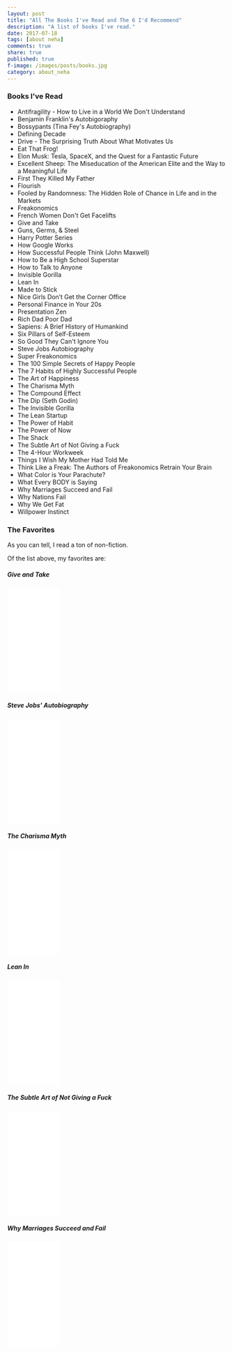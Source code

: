 ```yaml
---
layout: post
title: "All The Books I've Read and The 6 I'd Recommend"
description: "A list of books I've read."
date: 2017-07-18
tags: [about neha]
comments: true
share: true
published: true
f-image: /images/posts/books.jpg
category: about_neha
---
```


### Books I've Read

* Antifragility - How to Live in a World We Don't Understand
* Benjamin Franklin's Autobigoraphy
* Bossypants (Tina Fey's Autobiography)
* Defining Decade
* Drive - The Surprising Truth About What Motivates Us
* Eat That Frog! 
* Elon Musk: Tesla, SpaceX, and the Quest for a Fantastic Future
* Excellent Sheep: The Miseducation of the American Elite and the Way to a Meaningful Life
* First They Killed My Father
* Flourish
* Fooled by Randomness: The Hidden Role of Chance in Life and in the Markets
* Freakonomics 
* French Women Don't Get Facelifts
* Give and Take
* Guns, Germs, & Steel
* Harry Potter Series
* How Google Works
* How Successful People Think (John Maxwell)
* How to Be a High School Superstar
* How to Talk to Anyone
* Invisible Gorilla
* Lean In
* Made to Stick
* Nice Girls Don’t Get the Corner Office
* Personal Finance in Your 20s
* Presentation Zen
* Rich Dad Poor Dad
* Sapiens: A Brief History of Humankind
* Six Pillars of Self-Esteem
* So Good They Can't Ignore You
* Steve Jobs Autobiography
* Super Freakonomics
* The 100 Simple Secrets of Happy People
* The 7 Habits of Highly Successful People
* The Art of Happiness
* The Charisma Myth
* The Compound Effect
* The Dip (Seth Godin)
* The Invisible Gorilla
* The Lean Startup
* The Power of Habit 
* The Power of Now
* The Shack
* The Subtle Art of Not Giving a Fuck
* The 4-Hour Workweek
* Things I Wish My Mother Had Told Me
* Think Like a Freak: The Authors of Freakonomics Retrain Your Brain
* What Color is Your Parachute?
* What Every BODY is Saying
* Why Marriages Succeed and Fail
* Why Nations Fail
* Why We Get Fat
* Willpower Instinct

### The Favorites

As you can tell, I read a ton of non-fiction. 

Of the list above, my favorites are: 

##### Give and Take

<iframe style="width:120px;height:240px;" marginwidth="0" marginheight="0" scrolling="no" frameborder="0" src="//ws-na.amazon-adsystem.com/widgets/q?ServiceVersion=20070822&OneJS=1&Operation=GetAdHtml&MarketPlace=US&source=ac&ref=tf_til&ad_type=product_link&tracking_id=amazon05b3-20&marketplace=amazon&region=US&placement=0143124986&asins=0143124986&linkId=dad5a2a3376625d573bdc225850b58ce&show_border=false&link_opens_in_new_window=true&price_color=333333&title_color=0066c0&bg_color=ffffff">
    </iframe>

##### Steve Jobs' Autobiography

<iframe style="width:120px;height:240px;" marginwidth="0" marginheight="0" scrolling="no" frameborder="0" src="//ws-na.amazon-adsystem.com/widgets/q?ServiceVersion=20070822&OneJS=1&Operation=GetAdHtml&MarketPlace=US&source=ac&ref=tf_til&ad_type=product_link&tracking_id=amazon05b3-20&marketplace=amazon&region=US&placement=1501127624&asins=1501127624&linkId=fdfd42af6e768914c54c65725966791c&show_border=false&link_opens_in_new_window=true&price_color=333333&title_color=0066c0&bg_color=ffffff">
    </iframe>

##### The Charisma Myth

<iframe style="width:120px;height:240px;" marginwidth="0" marginheight="0" scrolling="no" frameborder="0" src="//ws-na.amazon-adsystem.com/widgets/q?ServiceVersion=20070822&OneJS=1&Operation=GetAdHtml&MarketPlace=US&source=ac&ref=tf_til&ad_type=product_link&tracking_id=amazon05b3-20&marketplace=amazon&region=US&placement=1591845947&asins=1591845947&linkId=17f24899987c4d3d37877e47ee81bdfc&show_border=false&link_opens_in_new_window=true&price_color=333333&title_color=0066c0&bg_color=ffffff">
    </iframe>

##### Lean In 
<iframe style="width:120px;height:240px;" marginwidth="0" marginheight="0" scrolling="no" frameborder="0" src="//ws-na.amazon-adsystem.com/widgets/q?ServiceVersion=20070822&OneJS=1&Operation=GetAdHtml&MarketPlace=US&source=ac&ref=qf_sp_asin_til&ad_type=product_link&tracking_id=amazon05b3-20&marketplace=amazon&region=US&placement=0385349947&asins=0385349947&linkId=2ac9c2c4af37a5f9096b32673fc0e5c8&show_border=false&link_opens_in_new_window=true&price_color=333333&title_color=0066c0&bg_color=ffffff">
    </iframe>

##### The Subtle Art of Not Giving a Fuck

<iframe style="width:120px;height:240px;" marginwidth="0" marginheight="0" scrolling="no" frameborder="0" src="//ws-na.amazon-adsystem.com/widgets/q?ServiceVersion=20070822&OneJS=1&Operation=GetAdHtml&MarketPlace=US&source=ac&ref=tf_til&ad_type=product_link&tracking_id=amazon05b3-20&marketplace=amazon&region=US&placement=0062457713&asins=0062457713&linkId=6d112018ecc17d6d0bb24b8783b0be9c&show_border=false&link_opens_in_new_window=true&price_color=333333&title_color=0066c0&bg_color=ffffff">
    </iframe>

##### Why Marriages Succeed and Fail

<iframe style="width:120px;height:240px;" marginwidth="0" marginheight="0" scrolling="no" frameborder="0" src="//ws-na.amazon-adsystem.com/widgets/q?ServiceVersion=20070822&OneJS=1&Operation=GetAdHtml&MarketPlace=US&source=ac&ref=tf_til&ad_type=product_link&tracking_id=amazon05b3-20&marketplace=amazon&region=US&placement=0684802414&asins=0684802414&linkId=9ec918691b37f972ca75111cb74b7665&show_border=false&link_opens_in_new_window=true&price_color=333333&title_color=0066c0&bg_color=ffffff">
    </iframe>

